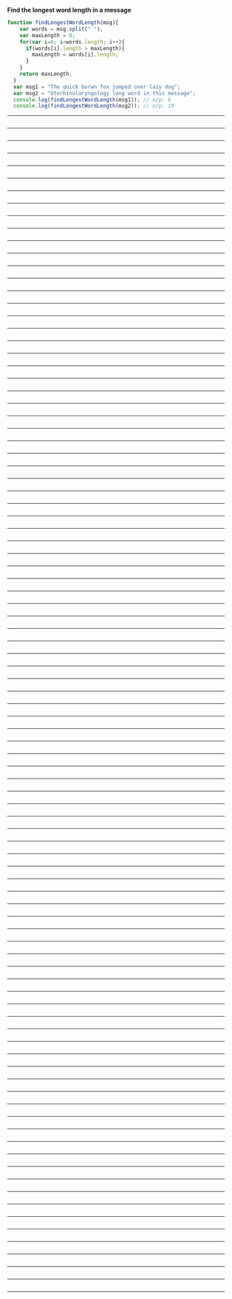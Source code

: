 
**Find the longest word length in a message**
```js
function findLongestWordLength(msg){
    var words = msg.split(" ");
    var maxLength = 0;
    for(var i=0; i<words.length; i++){
      if(words[i].length > maxLength){
        maxLength = words[i].length;
      }  
    }
    return maxLength;
  }
  var msg1 = "The quick borwn fox jumped over lazy dog";
  var msg2 = "Otorhinolaryngology long word in this message";
  console.log(findLongestWordLength(msg1)); // o/p: 6
  console.log(findLongestWordLength(msg2)); // o/p: 19
```
****
```js

```

****
```js

```

****
```js

```

****
```js

```

****
```js

```

****
```js

```

****
```js

```

****
```js

```

****
```js

```

****
```js

```

****
```js

```

****
```js

```

****
```js

```

****
```js

```

****
```js

```

****
```js

```

****
```js

```

****
```js

```

****
```js

```

****
```js

```

****
```js

```

****
```js

```

****
```js

```

****
```js

```

****
```js

```

****
```js

```

****
```js

```

****
```js

```

****
```js

```

****
```js

```

****
```js

```

****
```js

```

****
```js

```

****
```js

```

****
```js

```

****
```js

```

****
```js

```

****
```js

```

****
```js

```

****
```js

```

****
```js

```

****
```js

```

****
```js

```

****
```js

```

****
```js

```

****
```js

```

****
```js

```

****
```js

```

****
```js

```

****
```js

```

****
```js

```

****
```js

```

****
```js

```

****
```js

```

****
```js

```

****
```js

```

****
```js

```

****
```js

```

****
```js

```

****
```js

```

****
```js

```

****
```js

```

****
```js

```

****
```js

```

****
```js

```

****
```js

```

****
```js

```

****
```js

```

****
```js

```

****
```js

```

****
```js

```

****
```js

```

****
```js

```

****
```js

```

****
```js

```

****
```js

```

****
```js

```

****
```js

```

****
```js

```

****
```js

```

****
```js

```

****
```js

```

****
```js

```

****
```js

```

****
```js

```

****
```js

```

****
```js

```

****
```js

```

****
```js

```

****
```js

```

****
```js

```

****
```js

```

****
```js

```

****
```js

```

****
```js

```


